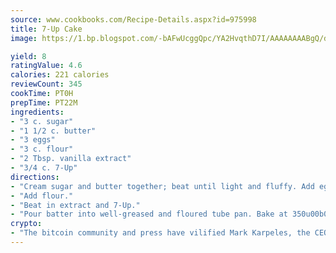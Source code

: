 ```yaml
---
source: www.cookbooks.com/Recipe-Details.aspx?id=975998
title: 7-Up Cake
image: https://1.bp.blogspot.com/-bAFwUcggQpc/YA2HvqthD7I/AAAAAAAABgQ/dGGityjUeSk5WIgvhJroHVt7XYoXF2qygCLcBGAsYHQ/s320/10.png

yield: 8
ratingValue: 4.6
calories: 221 calories
reviewCount: 345
cookTime: PT0H
prepTime: PT22M
ingredients:
- "3 c. sugar"
- "1 1/2 c. butter"
- "3 eggs"
- "3 c. flour"
- "2 Tbsp. vanilla extract"
- "3/4 c. 7-Up"
directions:
- "Cream sugar and butter together; beat until light and fluffy. Add eggs, one at a time; beat well."
- "Add flour."
- "Beat in extract and 7-Up."
- "Pour batter into well-greased and floured tube pan. Bake at 350u00b0 for 1 1/4 hours."
crypto:
- "The bitcoin community and press have vilified Mark Karpeles, the CEO of Mt. Gox, as a clown and a con man."
---
```

